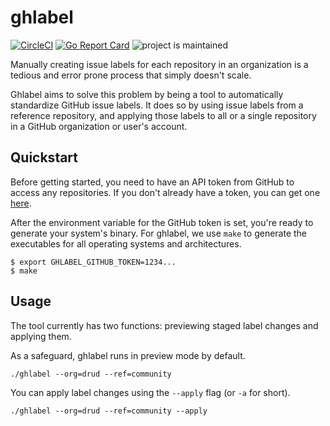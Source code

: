 # ghlabel
[![CircleCI](https://circleci.com/gh/drud/ddev.svg?style=shield)](https://circleci.com/gh/drud/ddev) [![Go Report Card](https://goreportcard.com/badge/github.com/drud/ddev)](https://goreportcard.com/report/github.com/drud/ddev) ![project is maintained](https://img.shields.io/maintenance/yes/2017.svg)

Manually creating issue labels for each repository in an organization is a tedious and error prone process that simply doesn't scale.

Ghlabel aims to solve this problem by being a tool to automatically standardize GitHub issue labels.
It does so by using issue labels from a reference repository, and applying those labels to all or
a single repository in a GitHub organization or user's account.

## Quickstart
Before getting started, you need to have an API token from GitHub to access any repositories. If you don't already have a token, you can get one [here](https://github.com/settings/tokens).

After the environment variable for the GitHub token is set, you're ready to generate your system's binary. For ghlabel, we use `make` to generate the executables for all operating systems and architectures.
```
$ export GHLABEL_GITHUB_TOKEN=1234...
$ make
```

## Usage
The tool currently has two functions: previewing staged label changes and applying them.

As a safeguard, ghlabel runs in preview mode by default.
```
./ghlabel --org=drud --ref=community
```
You can apply label changes using the `--apply` flag (or `-a` for short).
```
./ghlabel --org=drud --ref=community --apply
```